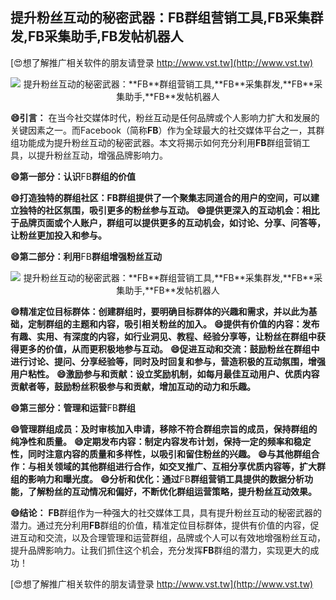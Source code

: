 ## **提升粉丝互动的秘密武器：**FB**群组营销工具,**FB**采集群发,**FB**采集助手,**FB**发帖机器人**

[😍想了解推广相关软件的朋友请登录 http://www.vst.tw](http://www.vst.tw)

 <center><img src="https://vst.tw/MP4/tuiguang/png/4.png" alt="提升粉丝互动的秘密武器：**FB**群组营销工具,**FB**采集群发,**FB**采集助手,**FB**发帖机器人"></center>

**😄引言：**
在当今社交媒体时代，粉丝互动是任何品牌或个人影响力扩大和发展的关键因素之一。而Facebook（简称**FB**）作为全球最大的社交媒体平台之一，其群组功能成为提升粉丝互动的秘密武器。本文将揭示如何充分利用**FB**群组营销工具，以提升粉丝互动，增强品牌影响力。

**😄第一部分：认识**FB**群组的价值**

**😄打造独特的群组社区：**FB**群组提供了一个聚集志同道合的用户的空间，可以建立独特的社区氛围，吸引更多的粉丝参与互动。**
**😄提供更深入的互动机会：相比于品牌页面或个人账户，群组可以提供更多的互动机会，如讨论、分享、问答等，让粉丝更加投入和参与。**

**😄第二部分：利用**FB**群组增强粉丝互动**

 <center><img src="https://vst.tw/MP4/tuiguang/png/8.png" alt="提升粉丝互动的秘密武器：**FB**群组营销工具,**FB**采集群发,**FB**采集助手,**FB**发帖机器人"></center>

**😄精准定位目标群体：创建群组时，要明确目标群体的兴趣和需求，并以此为基础，定制群组的主题和内容，吸引相关粉丝的加入。**
**😄提供有价值的内容：发布有趣、实用、有深度的内容，如行业洞见、教程、经验分享等，让粉丝在群组中获得更多的价值，从而更积极地参与互动。**
**😄促进互动和交流：鼓励粉丝在群组中进行讨论、提问、分享经验等，同时及时回复和参与，营造积极的互动氛围，增强用户粘性。**
**😄激励参与和贡献：设立奖励机制，如每月最佳互动用户、优质内容贡献者等，鼓励粉丝积极参与和贡献，增加互动的动力和乐趣。**

**😄第三部分：管理和运营**FB**群组**

**😄管理群组成员：及时审核加入申请，移除不符合群组宗旨的成员，保持群组的纯净性和质量。**
**😄定期发布内容：制定内容发布计划，保持一定的频率和稳定性，同时注意内容的质量和多样性，以吸引和留住粉丝的兴趣。**
**😄与其他群组合作：与相关领域的其他群组进行合作，如交叉推广、互相分享优质内容等，扩大群组的影响力和曝光度。**
**😄分析和优化：通过**FB**群组营销工具提供的数据分析功能，了解粉丝的互动情况和偏好，不断优化群组运营策略，提升粉丝互动效果。**

**😄结论：**
**FB**群组作为一种强大的社交媒体工具，具有提升粉丝互动的秘密武器的潜力。通过充分利用**FB**群组的价值，精准定位目标群体，提供有价值的内容，促进互动和交流，以及合理管理和运营群组，品牌或个人可以有效地增强粉丝互动，提升品牌影响力。让我们抓住这个机会，充分发挥**FB**群组的潜力，实现更大的成功！

[😍想了解推广相关软件的朋友请登录 http://www.vst.tw](http://www.vst.tw)



